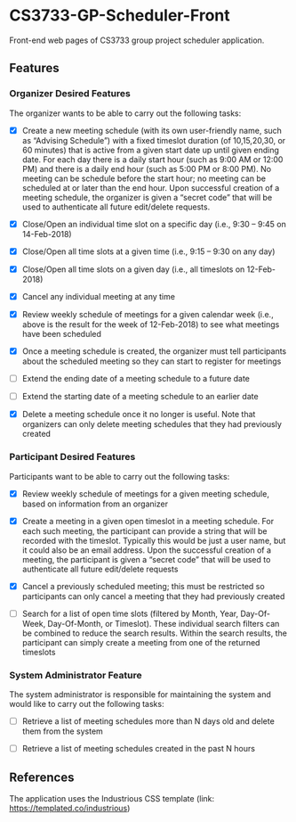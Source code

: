 # CS3733-GP-Scheduler-Front
Front-end web pages of CS3733 group project scheduler application. 


## Features

### Organizer Desired Features

The organizer wants to be able to carry out the following tasks:

- [x] Create a new meeting schedule (with its own user-friendly name, such as “Advising Schedule”) with a fixed timeslot duration (of 10,15,20,30, or 60 minutes) that is active from a given start date up until given ending date. For each day there is a daily start hour (such as 9:00 AM or 12:00 PM) and there is a daily end hour (such as 5:00 PM or 8:00 PM). No meeting can be schedule before the start hour; no meeting can be scheduled at or later than the end hour. Upon successful creation of a meeting schedule, the organizer is given a “secret code” that will be used to authenticate all future edit/delete requests.

- [x] Close/Open an individual time slot on a specific day (i.e., 9:30 – 9:45 on 14-Feb-2018)

- [x] Close/Open all time slots at a given time (i.e., 9:15 – 9:30 on any day)

- [x] Close/Open all time slots on a given day (i.e., all timeslots on 12-Feb-2018)

- [x] Cancel any individual meeting at any time

- [x] Review weekly schedule of meetings for a given calendar week (i.e., above is the result for the week of 12-Feb-2018) to see what meetings have been scheduled

- [x] Once a meeting schedule is created, the organizer must tell participants about the scheduled meeting so they can start to register for meetings

- [ ] Extend the ending date of a meeting schedule to a future date

- [ ] Extend the starting date of a meeting schedule to an earlier date

- [x] Delete a meeting schedule once it no longer is useful. Note that organizers can only delete meeting schedules that they had previously created

### Participant Desired Features

Participants want to be able to carry out the following tasks:

- [x] Review weekly schedule of meetings for a given meeting schedule, based on information from an organizer

- [x] Create a meeting in a given open timeslot in a meeting schedule. For each such meeting, the participant can provide a string that will be recorded with the timeslot. Typically this would be just a user name, but it could also be an email address. Upon the successful creation of a meeting, the participant is given a “secret code” that will be used to authenticate all future edit/delete requests

- [x] Cancel a previously scheduled meeting; this must be restricted so participants can only cancel a meeting that they had previously created

- [ ] Search for a list of open time slots (filtered by Month, Year, Day-Of-Week, Day-Of-Month, or Timeslot). These individual search filters can be combined to reduce the search results. Within the search results, the participant can simply create a meeting from one of the returned timeslots

### System Administrator Feature

The system administrator is responsible for maintaining the system and would like to carry out the following tasks:

- [ ] Retrieve a list of meeting schedules more than N days old and delete them from the system

- [ ] Retrieve a list of meeting schedules created in the past N hours


## References
The application uses the Industrious CSS template (link: https://templated.co/industrious) 
